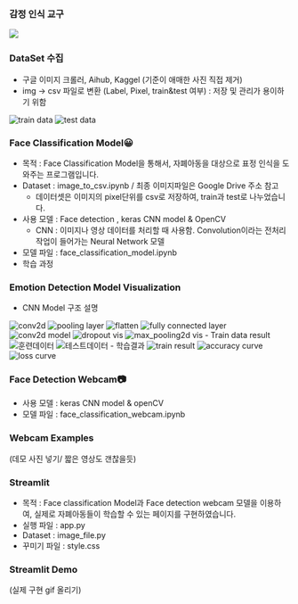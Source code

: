 ### 감정 인식 교구

<img src="https://capsule-render.vercel.app/api?type=waving&color=auto&height=200&section=header&text=Avengers%20with%20Citizen&fontSize=50" />
<div align="left">

### DataSet 수집
- 구글 이미지 크롤러, Aihub, Kaggel (기준이 애매한 사진 직접 제거)
- img -> csv 파일로 변환 (Label, Pixel, train&test 여부) : 저장 및 관리가 용이하기 위함
<img src="/Users/ellen/Downloads/mini_project/mini_project/figures/img_to_csv_train.png" alt="train data">
<img src="/Users/ellen/Downloads/mini_project/mini_project/figures/img_to_csv_test.png" alt="test data">

### Face Classification Model😀
- 목적 : Face Classification Model을 통해서, 자폐아동을 대상으로 표정 인식을 도와주는 프로그램입니다.
- Dataset : image_to_csv.ipynb / 최종 이미지파일은 Google Drive 주소 참고
  - 데이터셋은 이미지의 pixel단위를 csv로 저장하여, train과 test로 나누었습니다.
- 사용 모델 : Face detection , keras CNN model & OpenCV
  - CNN : 이미지나 영상 데이터를 처리할 때 사용함. Convolution이라는 전처리 작업이 들어가는 Neural Network 모델
- 모델 파일 : face_classification_model.ipynb
- 학습 과정

### Emotion Detection Model Visualization
- CNN Model 구조 설명
<img src="/Users/ellen/Downloads/mini_project/mini_project/figures/1.png" alt="conv2d">
<img src="/Users/ellen/Downloads/mini_project/mini_project/figures/2.png" alt="pooling layer">
<img src="/Users/ellen/Downloads/mini_project/mini_project/figures/3.png" alt="flatten">
<img src="/Users/ellen/Downloads/mini_project/mini_project/figures/4.png" alt="fully connected layer">
<img src="/Users/ellen/Downloads/mini_project/mini_project/figures/conv2d.png" alt="conv2d model">
<img src="/Users/ellen/Downloads/mini_project/mini_project/figures/dropout.png" alt="dropout vis">
<img src="/Users/ellen/Downloads/mini_project/mini_project/figures/max_pooling2d.png" alt="max_pooling2d vis">
- Train data result
<img src="/Users/ellen/Downloads/mini_project/mini_project/figures/aa.png" alt="훈련데이터">
<img src="/Users/ellen/Downloads/mini_project/mini_project/figures/bb.png" alt="테스트데이터">
- 학습결과
<img src="/Users/ellen/Downloads/mini_project/mini_project/figures/100Epoch.png" alt="train result">
<img src="/Users/ellen/Downloads/mini_project/mini_project/figures/a_curve.png" alt="accuracy curve">
<img src="/Users/ellen/Downloads/mini_project/mini_project/figures/l_curve.png" alt="loss curve">

### Face Detection Webcam📷
- 사용 모델 : keras CNN model & openCV
- 모델 파일 : face_classification_webcam.ipynb

### Webcam Examples
(데모 사진 넣기/ 짧은 영상도 갠찮을듯)

### Streamlit 
- 목적 : Face classification Model과 Face detection webcam 모델을 이용하여, 실제로 자폐아동들이 학습할 수 있는 페이지를 구현하였습니다.
- 실행 파일 : app.py
- Dataset : image_file.py 
- 꾸미기 파일 : style.css

### Streamlit Demo
(실제 구현 gif 올리기)
